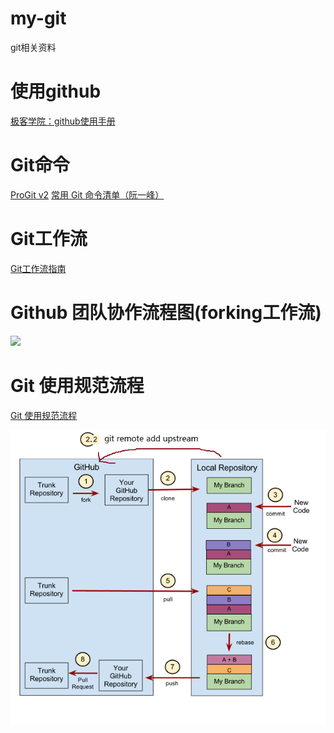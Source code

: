 # my-git
git相关资料

# 使用github    
[极客学院：github使用手册](http://wiki.jikexueyuan.com/project/github-basics/)

# Git命令   
[ProGit v2](https://git-scm.com/book/zh/v2)
[常用 Git 命令清单（阮一峰）](http://www.ruanyifeng.com/blog/2015/12/git-cheat-sheet.html)   

# Git工作流    
[Git工作流指南](https://github.com/xirong/my-git/blob/master/git-workflow-tutorial.md)

# Github 团队协作流程图(forking工作流)
![](https://github.com/wangding/courses/blob/master/images/forkProcess.png)

# Git 使用规范流程    
[Git 使用规范流程](http://www.ruanyifeng.com/blog/2015/08/git-use-process.html)   

![Git使用规范流程](https://github.com/havenow/my-git/blob/master/images/Git%20Protocol.png)

